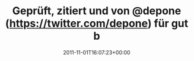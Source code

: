 ---
retweeted: false
source: <a href="http://itunes.apple.com/us/app/twitter/id409789998?mt=12" rel="nofollow">Twitter
  for Mac</a>
entities:
  hashtags: []
  symbols: []
  user_mentions:
  - name: depone
    screen_name: depone
    indices:
    - '25'
    - '32'
    id_str: '5008851'
    id: '5008851'
  urls:
  - url: http://t.co/YxpExAA2
    expanded_url: http://quote.fm/bascht
    display_url: quote.fm/bascht
    indices:
    - '81'
    - '101'
display_text_range:
- '0'
- '101'
favorite_count: '1'
id_str: '131401960732635136'
truncated: false
retweet_count: '0'
id: '131401960732635136'
possibly_sensitive: false
created_at: Tue Nov 01 16:07:23 +0000 2011
favorited: false
full_text: 'Geprüft, zitiert und von [@depone](https://twitter.com/depone) für gut
  befunden. Hat mich dann doch überzeugt:'
lang: de
quote_url: http://quote.fm/bascht
tags:
- pesos/twitter
date: '2011-11-01T16:07:23+00:00'
src: https://twitter.com/bascht/status/131401960732635136
original_url: https://twitter.com/bascht/status/131401960732635136
type: twitter_tweet
text: 'Geprüft, zitiert und von [@depone](https://twitter.com/depone) für gut befunden.
  Hat mich dann doch überzeugt:'
title: Geprüft, zitiert und von @depone (https://twitter.com/depone) für gut b

---